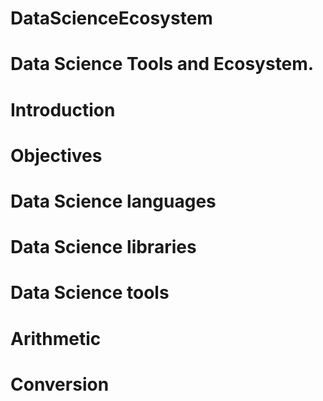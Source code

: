 # DataScienceEcosystem
# Data Science Tools and Ecosystem.
# Introduction
# Objectives
# Data Science languages
# Data Science libraries
# Data Science tools
# Arithmetic
# Conversion
